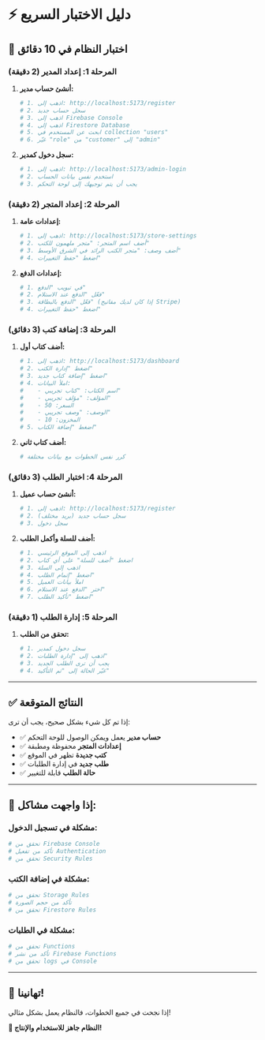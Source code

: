 # ⚡ دليل الاختبار السريع

## 🎯 **اختبار النظام في 10 دقائق**

### **المرحلة 1: إعداد المدير (2 دقيقة)**

1. **أنشئ حساب مدير:**
   ```bash
   # 1. اذهب إلى: http://localhost:5173/register
   # 2. سجل حساب جديد
   # 3. اذهب إلى Firebase Console
   # 4. اذهب إلى Firestore Database
   # 5. ابحث عن المستخدم في collection "users"
   # 6. غيّر "role" من "customer" إلى "admin"
   ```

2. **سجل دخول كمدير:**
   ```bash
   # 1. اذهب إلى: http://localhost:5173/admin-login
   # 2. استخدم نفس بيانات الحساب
   # 3. يجب أن يتم توجيهك إلى لوحة التحكم
   ```

### **المرحلة 2: إعداد المتجر (2 دقيقة)**

1. **إعدادات عامة:**
   ```bash
   # 1. اذهب إلى: http://localhost:5173/store-settings
   # 2. أضف اسم المتجر: "متجر ملهمون للكتب"
   # 3. أضف وصف: "متجر الكتب الرائد في الشرق الأوسط"
   # 4. اضغط "حفظ التغييرات"
   ```

2. **إعدادات الدفع:**
   ```bash
   # 1. في تبويب "الدفع"
   # 2. فعّل "الدفع عند الاستلام"
   # 3. فعّل "الدفع بالبطاقة" (إذا كان لديك مفاتيح Stripe)
   # 4. اضغط "حفظ التغييرات"
   ```

### **المرحلة 3: إضافة كتب (3 دقائق)**

1. **أضف كتاب أول:**
   ```bash
   # 1. اذهب إلى: http://localhost:5173/dashboard
   # 2. اضغط "إدارة الكتب"
   # 3. اضغط "إضافة كتاب جديد"
   # 4. املأ البيانات:
   #    - اسم الكتاب: "كتاب تجريبي"
   #    - المؤلف: "مؤلف تجريبي"
   #    - السعر: 50
   #    - الوصف: "وصف تجريبي"
   #    - المخزون: 10
   # 5. اضغط "إضافة الكتاب"
   ```

2. **أضف كتاب ثاني:**
   ```bash
   # كرر نفس الخطوات مع بيانات مختلفة
   ```

### **المرحلة 4: اختبار الطلب (3 دقائق)**

1. **أنشئ حساب عميل:**
   ```bash
   # 1. اذهب إلى: http://localhost:5173/register
   # 2. سجل حساب جديد (بريد مختلف)
   # 3. سجل دخول
   ```

2. **أضف للسلة وأكمل الطلب:**
   ```bash
   # 1. اذهب إلى الموقع الرئيسي
   # 2. اضغط "أضف للسلة" على أي كتاب
   # 3. اذهب إلى السلة
   # 4. اضغط "إتمام الطلب"
   # 5. املأ بيانات العميل
   # 6. اختر "الدفع عند الاستلام"
   # 7. اضغط "تأكيد الطلب"
   ```

### **المرحلة 5: إدارة الطلب (1 دقيقة)**

1. **تحقق من الطلب:**
   ```bash
   # 1. سجل دخول كمدير
   # 2. اذهب إلى "إدارة الطلبات"
   # 3. يجب أن ترى الطلب الجديد
   # 4. غيّر الحالة إلى "تم التأكيد"
   ```

---

## ✅ **النتائج المتوقعة**

إذا تم كل شيء بشكل صحيح، يجب أن ترى:

- ✅ **حساب مدير** يعمل ويمكن الوصول للوحة التحكم
- ✅ **إعدادات المتجر** محفوظة ومطبقة
- ✅ **كتب جديدة** تظهر في الموقع
- ✅ **طلب جديد** في إدارة الطلبات
- ✅ **حالة الطلب** قابلة للتغيير

---

## 🚨 **إذا واجهت مشاكل:**

### **مشكلة في تسجيل الدخول:**
```bash
# تحقق من Firebase Console
# تأكد من تفعيل Authentication
# تحقق من Security Rules
```

### **مشكلة في إضافة الكتب:**
```bash
# تحقق من Storage Rules
# تأكد من حجم الصورة
# تحقق من Firestore Rules
```

### **مشكلة في الطلبات:**
```bash
# تحقق من Functions
# تأكد من نشر Firebase Functions
# تحقق من logs في Console
```

---

## 🎉 **تهانينا!**

إذا نجحت في جميع الخطوات، فالنظام يعمل بشكل مثالي!

**🚀 النظام جاهز للاستخدام والإنتاج!**
